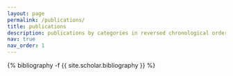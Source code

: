 ```yaml
---
layout: page
permalink: /publications/
title: publications
description: publications by categories in reversed chronological order.
nav: true
nav_order: 1
---
```

<!-- Also see [Google Scholar](https://scholar.google.com/citations?user=4Da7Li4AAAAJ&hl=en) and [Semantic Scholar](https://scholar.google.com/citations?user=4Da7Li4AAAAJ&hl=en). -->
<!-- _pages/publications.md -->
<div class="publications">

{% bibliography -f {{ site.scholar.bibliography }} %}

</div>
